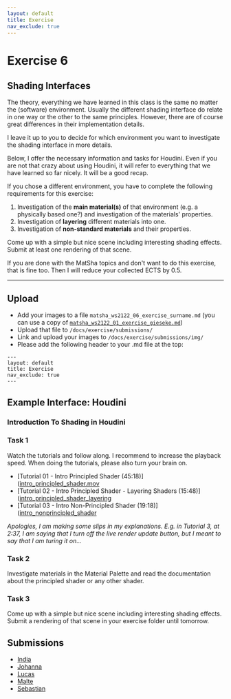 ```yaml
---
layout: default
title: Exercise
nav_exclude: true
---
```



# Exercise 6

## Shading Interfaces

The theory, everything we have learned in this class is the same no matter the (software) environment. Usually the different shading interface do relate in one way or the other to the same principles. However, there are of course great differences in their implementation details.  

I leave it up to you to decide for which environment you want to investigate the shading interface in more details.  

Below, I offer the necessary information and tasks for Houdini. Even if you are not that crazy about using Houdini, it will refer to everything that we have learned so far nicely. It will be a good recap.
  
If you chose a different environment, you have to complete the following requirements for this exercise:

1. Investigation of the **main material(s)** of that environment (e.g. a physically based one?) and investigation of the materials' properties.
2. Investigation of **layering** different materials into one.
3. Investigation of **non-standard materials** and their properties.

Come up with a simple but nice scene including interesting shading effects. Submit at least one rendering of that scene.

If you are done with the MatSha topics and don't want to do this exercise, that is fine too. Then I will reduce your collected ECTS by 0.5.

------
## Upload

* Add your images to a file `matsha_ws2122_06_exercise_surname.md` (you can use a copy of [`matsha_ws2122_01_exercise_gieseke.md`](submissions/matsha_ws2122_01_exercise_gieseke.md))
* Upload that file to `/docs/exercise/submissions/`
* Link and upload your images to `/docs/exercise/submissions/img/`
* Please add the following header to your .md file at the top:

```
---
layout: default
title: Exercise
nav_exclude: true
---
```

## Example Interface: Houdini

### Introduction To Shading in Houdini

### Task 1

Watch the tutorials and follow along. I recommend to increase the playback speed. When doing the tutorials, please also turn your brain on.

* [Tutorial 01 - Intro Principled Shader (45:18)]([intro_principled_shader.mov](https://e.pcloud.link/publink/show?code=XZ2z6kZqlc81zzf7E0s3XWxN8pyobkK8gpk)
* [Tutorial 02 - Intro Principled Shader - Layering Shaders (15:48)]([intro_principled_shader_layering](https://e.pcloud.link/publink/show?code=XZWz6kZcPcI7iPYtwYwI8F32cTFwQF733xX)
* [Tutorial 03 - Intro Non-Principled Shader (19:18)]([intro_nonprincipled_shader](https://e.pcloud.link/publink/show?code=XZsz6kZJQ1M2SvwrIFWTdPhEN0Q5JJRvjrV)


*Apologies, I am making some slips in my explanations. E.g. in Tutorial 3, at 2:37, I am saying that I turn off the live render update button, but I meant to say that I am turing it on...*
  

### Task 2

Investigate materials in the Material Palette and read the documentation about the principled shader or any other shader.


### Task 3

Come up with a simple but nice scene including interesting shading effects. Submit a rendering of that scene in your exercise folder until tomorrow.


## Submissions

* [India](submissions/matsha_ws2122_06_exercise_aparicio.md)
* [Johanna](submissions/matsha_ws2122_06_exercise_hartmann.md)
* [Lucas](submissions/matsha_ws2122_06_exercise_gray.md)
* [Malte](submissions/matsha_ws2122_06_exercise_hillebrand.md)
* [Sebastian](submissions/matsha_ws2122_06_exercise_wilhelm.md)
